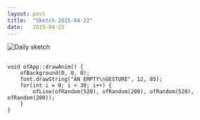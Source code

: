 ```yaml
---
layout: post
title:  "Sketch 2015-04-22"
date:   2015-04-22
---
```

![Daily sketch](/img/sketches/2015-04-22.gif)

<pre>
	<code class="cpp">
void ofApp::drawAnim() {
	ofBackground(0, 0, 0);
	font.drawString("AN EMPTY\nGESTURE", 12, 85);
	for(int i = 0; i &lt; 30; i++) {
		ofLine(ofRandom(520), ofRandom(200), ofRandom(520), ofRandom(200));
	}
}
	</code>
</pre>